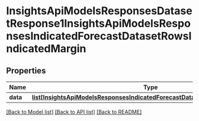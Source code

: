 # InsightsApiModelsResponsesDatasetResponse1InsightsApiModelsResponsesIndicatedForecastDatasetRowsIndicatedMargin

## Properties
Name | Type | Description | Notes
------------ | ------------- | ------------- | -------------
**data** | [**list[InsightsApiModelsResponsesIndicatedForecastDatasetRowsIndicatedMargin]**](InsightsApiModelsResponsesIndicatedForecastDatasetRowsIndicatedMargin.md) |  | [optional] 

[[Back to Model list]](../README.md#documentation-for-models) [[Back to API list]](../README.md#documentation-for-api-endpoints) [[Back to README]](../README.md)

